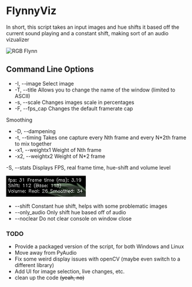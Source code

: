 # FlynnyViz
In short, this script takes an input images and hue shifts it based off the current sound playing and a constant shift, making sort of an audio vizualizer

![RGB Flynn](examples/Demo.gif)

## Command Line Options
- -I, --image     Select image
- -T, --title     Allows you to change the name of the window (limited to ASCII)
- -s, --scale     Changes images scale in percentages
- -F, --fps_cap   Changes the default framerate cap

Smoothing
- -D, --dampening 
- -t, --timing     Takes one capture every Nth frame and every N*2th frame to mix together
- -x1, --weightx1  Weight of Nth frame
- -x2, --weightx2  Weight of N*2 frame

-S, --stats        Displays FPS, real frame time, hue-shift and volume level

![Stats](examples/stats_example.png)
- --shift          Constant hue shift, helps with some problematic images
- --only_audio     Only shift hue based off of audio
- --noclear        Do not clear console on window close

### TODO
- Provide a packaged version of the script, for both Windows and Linux
- Move away from PyAudio
- Fix some weird display issues with openCV (maybe even switch to a different library)
- Add UI for image selection, live changes, etc.
- clean up the code ~~(yeah, no)~~
